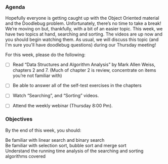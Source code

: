 ### Agenda

Hopefully everyone is getting caught up with the Object Oriented material and the Doodlebug problem.  Unfortunately, there’s no time to take a break!  We’re moving on but, thankfully, with a bit of an easier topic.  This week, we have two topics at hand, searching and sorting.  The videos are up now and you should begin watching them.  As usual, we will discuss this topic (and I'm sure you'll have doodlebug questions) during our Thursday meeting!

For this week, please do the following:

* [ ] Read “Data Structures and Algorithm Analysis” by Mark Allen Weiss, chapters 2 and 7. (Much of chapter 2 is review, concentrate on items you’re not familiar with)
* [ ] Be able to answer all of the self-test exercises in the chapters
* [ ] Watch “Searching”, and “Sorting” videos. 
* [ ] Attend the weekly webinar (Thursday 8:00 Pm). 


### Objectives
By the end of this week, you should:

Be familiar with linear search and binary search </br>
Be familiar with selection sort, bubble sort and merge sort </br>
Understand the running time analysis of the searching and sorting algorithms covered  </br>
